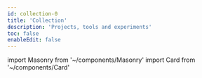 ```yaml
---
id: collection-0
title: 'Collection'
description: 'Projects, tools and experiments'
toc: false
enableEdit: false
---
```


import Masonry from '~/components/Masonry'
import Card from '~/components/Card'

<masonry ordered>
  <Card metadata="Theme" title="Succinct" description="An opinionated theme for Vuepress with support for dark and light modes and web-fonts" src="https://mflash.dev/vuepress-theme-succinct/" />
  <Card metadata="Starter" title="Jada" description="A blog starter for Gridsome with markdown support, search, profiles and more…" src="https://github.com/Microflash/jada" />
  <Card metadata="Library" title="Remarkability" description="Baseline css for HTML generated by a Markdown processor" src="https://mflash.dev/remarkability/" />
  <Card metadata="Reference" title="Git Playbook" description="Useful git commands, tips and shortcuts" src="/collection/git-playbook/" />
</masonry>
